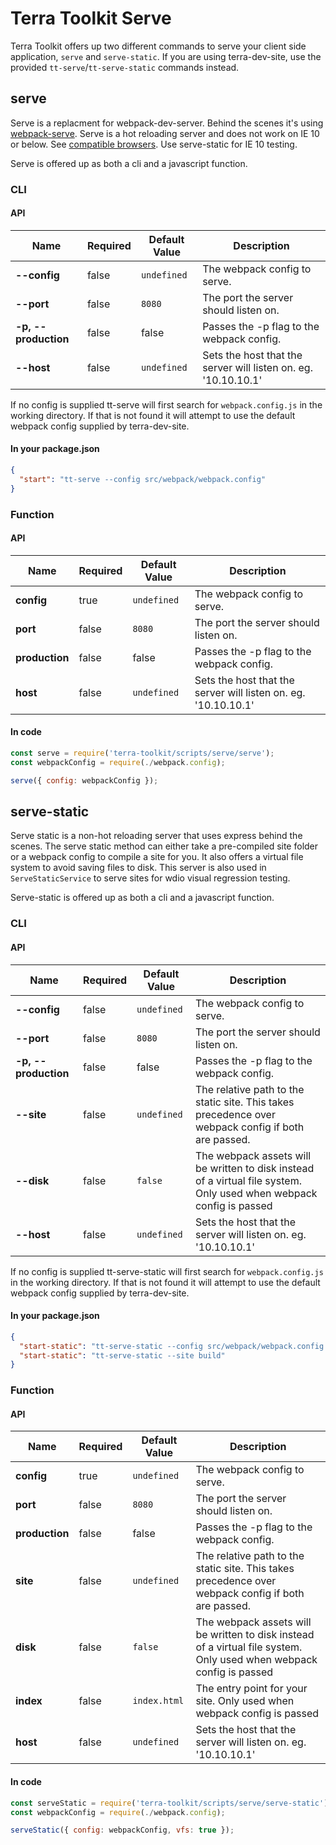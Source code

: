# Terra Toolkit Serve

Terra Toolkit offers up two different commands to serve your client side application, `serve` and `serve-static`.
If you are using terra-dev-site, use the provided `tt-serve`/`tt-serve-static` commands instead.

## serve
Serve is a replacment for webpack-dev-server. Behind the scenes it's using [webpack-serve](https://github.com/webpack-contrib/webpack-serve).
Serve is a hot reloading server and does not work on IE 10 or below. See [compatible browsers](https://caniuse.com/#feat=websockets). Use serve-static for IE 10 testing.

Serve is offered up as both a cli and a javascript function.

### CLI
#### API
| Name  | Required | Default Value | Description |
| ------------- | ------------- | ------------- | ------------- |
| **--config**  | false | `undefined` | The webpack config to serve. |
| **--port**  | false | `8080` | The port the server should listen on. |
| **-p, --production** | false | false | Passes the -p flag to the webpack config. |
| **--host** | false |`undefined` | Sets the host that the server will listen on. eg. '10.10.10.1' |

If no config is supplied tt-serve will first search for `webpack.config.js` in the working directory. If that is not found it will attempt to use the default webpack config supplied by terra-dev-site.

#### In your package.json
```JSON
{
  "start": "tt-serve --config src/webpack/webpack.config"
}
```
### Function
#### API
| Name  | Required | Default Value | Description |
| ------------- | ------------- | ------------- | ------------- |
| **config**  | true | `undefined` | The webpack config to serve. |
| **port**  | false | `8080` | The port the server should listen on. |
| **production** | false | false | Passes the -p flag to the webpack config. |
| **host** | false |`undefined` | Sets the host that the server will listen on. eg. '10.10.10.1' |

#### In code
```javascript
const serve = require('terra-toolkit/scripts/serve/serve');
const webpackConfig = require(./webpack.config);

serve({ config: webpackConfig });
```

## serve-static
Serve static is a non-hot reloading server that uses express behind the scenes. The serve static method can either take a pre-compiled site folder or a webpack config to compile a site for you. It also offers a virtual file system to avoid saving files to disk. This server is also used in `ServeStaticService` to serve sites for wdio visual regression testing.

Serve-static is offered up as both a cli and a javascript function.

### CLI
#### API
| Name  | Required | Default Value | Description |
| ------------- | ------------- | ------------- | ------------- |
| **--config**  | false | `undefined` | The webpack config to serve. |
| **--port**  | false | `8080` | The port the server should listen on. |
| **-p, --production** | false | false | Passes the -p flag to the webpack config. |
| **--site** | false | `undefined` | The relative path to the static site. This takes precedence over webpack config if both are passed.|
| **--disk** | false | `false` | The webpack assets will be written to disk instead of a virtual file system. Only used when webpack config is passed |
| **--host** | false |`undefined` | Sets the host that the server will listen on. eg. '10.10.10.1' |

If no config is supplied tt-serve-static will first search for `webpack.config.js` in the working directory. If that is not found it will attempt to use the default webpack config supplied by terra-dev-site.

#### In your package.json
```JSON
{
  "start-static": "tt-serve-static --config src/webpack/webpack.config --vfs",
  "start-static": "tt-serve-static --site build"
}
```
### Function
#### API
| Name  | Required | Default Value | Description |
| ------------- | ------------- | ------------- | ------------- |
| **config**  | true | `undefined` | The webpack config to serve. |
| **port**  | false | `8080` | The port the server should listen on. |
| **production** | false | false | Passes the -p flag to the webpack config. |
| **site** | false | `undefined` | The relative path to the static site. This takes precedence over webpack config if both are passed.|
| **disk** | false | `false` | The webpack assets will be written to disk instead of a virtual file system. Only used when webpack config is passed |
| **index** | false | `index.html` | The entry point for your site. Only used when webpack config is passed|
| **host** | false |`undefined` | Sets the host that the server will listen on. eg. '10.10.10.1' |

#### In code
```javascript
const serveStatic = require('terra-toolkit/scripts/serve/serve-static');
const webpackConfig = require(./webpack.config);

serveStatic({ config: webpackConfig, vfs: true });
```
